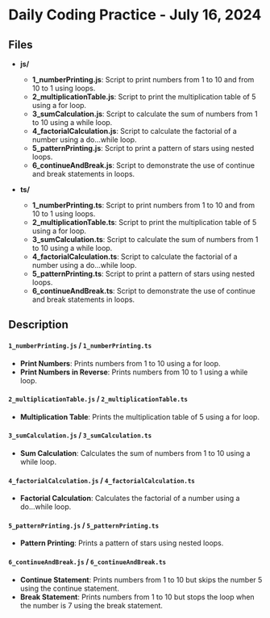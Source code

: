 # Daily Coding Practice - July 16, 2024

## Files

- **js/**

  - **1_numberPrinting.js**: Script to print numbers from 1 to 10 and from 10 to 1 using loops.
  - **2_multiplicationTable.js**: Script to print the multiplication table of 5 using a for loop.
  - **3_sumCalculation.js**: Script to calculate the sum of numbers from 1 to 10 using a while loop.
  - **4_factorialCalculation.js**: Script to calculate the factorial of a number using a do...while loop.
  - **5_patternPrinting.js**: Script to print a pattern of stars using nested loops.
  - **6_continueAndBreak.js**: Script to demonstrate the use of continue and break statements in loops.

- **ts/**
  - **1_numberPrinting.ts**: Script to print numbers from 1 to 10 and from 10 to 1 using loops.
  - **2_multiplicationTable.ts**: Script to print the multiplication table of 5 using a for loop.
  - **3_sumCalculation.ts**: Script to calculate the sum of numbers from 1 to 10 using a while loop.
  - **4_factorialCalculation.ts**: Script to calculate the factorial of a number using a do...while loop.
  - **5_patternPrinting.ts**: Script to print a pattern of stars using nested loops.
  - **6_continueAndBreak.ts**: Script to demonstrate the use of continue and break statements in loops.

## Description

#### `1_numberPrinting.js` / `1_numberPrinting.ts`

- **Print Numbers**: Prints numbers from 1 to 10 using a for loop.
- **Print Numbers in Reverse**: Prints numbers from 10 to 1 using a while loop.

#### `2_multiplicationTable.js` / `2_multiplicationTable.ts`

- **Multiplication Table**: Prints the multiplication table of 5 using a for loop.

#### `3_sumCalculation.js` / `3_sumCalculation.ts`

- **Sum Calculation**: Calculates the sum of numbers from 1 to 10 using a while loop.

#### `4_factorialCalculation.js` / `4_factorialCalculation.ts`

- **Factorial Calculation**: Calculates the factorial of a number using a do...while loop.

#### `5_patternPrinting.js` / `5_patternPrinting.ts`

- **Pattern Printing**: Prints a pattern of stars using nested loops.

#### `6_continueAndBreak.js` / `6_continueAndBreak.ts`

- **Continue Statement**: Prints numbers from 1 to 10 but skips the number 5 using the continue statement.
- **Break Statement**: Prints numbers from 1 to 10 but stops the loop when the number is 7 using the break statement.
